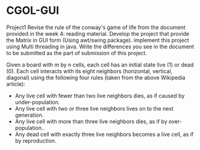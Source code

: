 # CGOL-GUI
Project1
Revise the rule of the conway's game of life from the document provided in the week 4: reading material. 
Develop the project that provide the Matrix in GUI form (Using awt/swing package). implement this project using Multi threading in java.
Write the differences you see in the document to be submitted as the part of submission of this project.

Given a board with m by n cells, each cell has an initial state live (1) or dead (0). Each cell interacts with its eight neighbors (horizontal, vertical, diagonal) using the following four rules (taken from the above Wikipedia article):

- Any live cell with fewer than two live neighbors dies, as if caused by under-population.
- Any live cell with two or three live neighbors lives on to the next generation.
- Any live cell with more than three live neighbors dies, as if by over-population..
- Any dead cell with exactly three live neighbors becomes a live cell, as if by reproduction.
